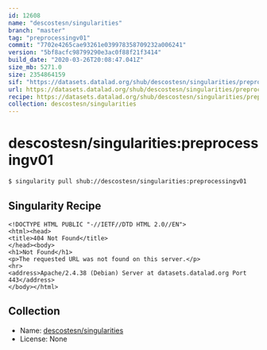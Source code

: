 ```yaml
---
id: 12608
name: "descostesn/singularities"
branch: "master"
tag: "preprocessingv01"
commit: "7702e4265cae93261e039978358709232a006241"
version: "5bf8acfc98799290e3ac0f88f21f3414"
build_date: "2020-03-26T20:08:47.041Z"
size_mb: 5271.0
size: 2354864159
sif: "https://datasets.datalad.org/shub/descostesn/singularities/preprocessingv01/2020-03-26-7702e426-5bf8acfc/5bf8acfc98799290e3ac0f88f21f3414.sif"
url: https://datasets.datalad.org/shub/descostesn/singularities/preprocessingv01/2020-03-26-7702e426-5bf8acfc/
recipe: https://datasets.datalad.org/shub/descostesn/singularities/preprocessingv01/2020-03-26-7702e426-5bf8acfc/Singularity
collection: descostesn/singularities
---
```


# descostesn/singularities:preprocessingv01

```bash
$ singularity pull shub://descostesn/singularities:preprocessingv01
```

## Singularity Recipe

```singularity
<!DOCTYPE HTML PUBLIC "-//IETF//DTD HTML 2.0//EN">
<html><head>
<title>404 Not Found</title>
</head><body>
<h1>Not Found</h1>
<p>The requested URL was not found on this server.</p>
<hr>
<address>Apache/2.4.38 (Debian) Server at datasets.datalad.org Port 443</address>
</body></html>
```

## Collection

 - Name: [descostesn/singularities](https://github.com/descostesn/singularities)
 - License: None

